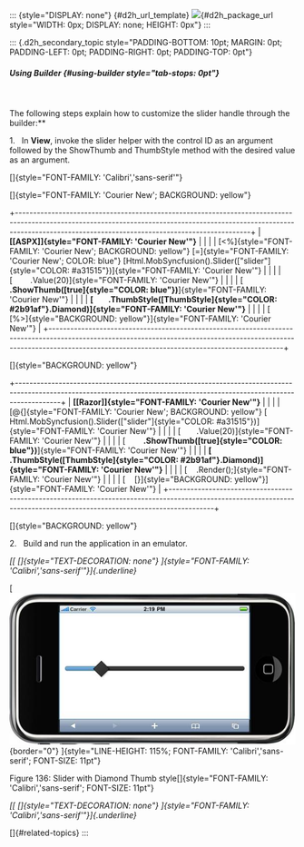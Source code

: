 ::: {style="DISPLAY: none"}
[](ms-xhelp:///?Id=d2h_url_template){#d2h_url_template} ![](!package_url!){#d2h_package_url style="WIDTH: 0px; DISPLAY: none; HEIGHT: 0px"}
:::

::: {.d2h_secondary_topic style="PADDING-BOTTOM: 10pt; MARGIN: 0pt; PADDING-LEFT: 0pt; PADDING-RIGHT: 0pt; PADDING-TOP: 0pt"}
##### Using Builder {#using-builder style="tab-stops: 0pt"}

 

The following steps explain how to customize the slider handle through the builder:**

1.   In **View**, invoke the slider helper with the control ID as an argument followed by the ShowThumb and ThumbStyle method with the desired value as an argument.

[]{style="FONT-FAMILY: 'Calibri','sans-serif'"} 

[]{style="FONT-FAMILY: 'Courier New'; BACKGROUND: yellow"} 

+----------------------------------------------------------------------------------------------------------------------------------------------------------------------------------------------------------------------------+
| **[\[ASPX\]]{style="FONT-FAMILY: 'Courier New'"}**                                                                                                                                                                         |
|                                                                                                                                                                                                                            |
| [\<%]{style="FONT-FAMILY: 'Courier New'; BACKGROUND: yellow"} [=]{style="FONT-FAMILY: 'Courier New'; COLOR: blue"} [Html.MobSyncfusion().Slider([\"slider\"]{style="COLOR: #a31515"})]{style="FONT-FAMILY: 'Courier New'"} |
|                                                                                                                                                                                                                            |
| [        .Value(20)]{style="FONT-FAMILY: 'Courier New'"}                                                                                                                                                                   |
|                                                                                                                                                                                                                            |
| [        **.ShowThumb([true]{style="COLOR: blue"})**]{style="FONT-FAMILY: 'Courier New'"}                                                                                                                                  |
|                                                                                                                                                                                                                            |
| **[        .ThumbStyle([ThumbStyle]{style="COLOR: #2b91af"}.Diamond)]{style="FONT-FAMILY: 'Courier New'"}**                                                                                                                |
|                                                                                                                                                                                                                            |
| [    [%\>]{style="BACKGROUND: yellow"}]{style="FONT-FAMILY: 'Courier New'"}                                                                                                                                                |
+----------------------------------------------------------------------------------------------------------------------------------------------------------------------------------------------------------------------------+

[]{style="BACKGROUND: yellow"} 

+------------------------------------------------------------------------------------------------------------------------------------------------------------------------+
| **[\[Razor\]]{style="FONT-FAMILY: 'Courier New'"}**                                                                                                                    |
|                                                                                                                                                                        |
| [\@{]{style="FONT-FAMILY: 'Courier New'; BACKGROUND: yellow"} [ Html.MobSyncfusion().Slider([\"slider\"]{style="COLOR: #a31515"})]{style="FONT-FAMILY: 'Courier New'"} |
|                                                                                                                                                                        |
| [       .Value(20)]{style="FONT-FAMILY: 'Courier New'"}                                                                                                                |
|                                                                                                                                                                        |
| [        **.ShowThumb([true]{style="COLOR: blue"})**]{style="FONT-FAMILY: 'Courier New'"}                                                                              |
|                                                                                                                                                                        |
| **[        .ThumbStyle([ThumbStyle]{style="COLOR: #2b91af"}.Diamond)]{style="FONT-FAMILY: 'Courier New'"}**                                                            |
|                                                                                                                                                                        |
| [    .Render();]{style="FONT-FAMILY: 'Courier New'"}                                                                                                                   |
|                                                                                                                                                                        |
| [    [}]{style="BACKGROUND: yellow"}]{style="FONT-FAMILY: 'Courier New'"}                                                                                              |
+------------------------------------------------------------------------------------------------------------------------------------------------------------------------+

[]{style="BACKGROUND: yellow"} 

2.   Build and run the application in an emulator.

*[[ []{style="TEXT-DECORATION: none"} ]{style="FONT-FAMILY: 'Calibri','sans-serif'"}]{.underline}*  

[ ![Description: C:\\Users\\krishnarajd\\Desktop\\thumb.png](ImagesExt/image103_218.jpg){border="0"} ]{style="LINE-HEIGHT: 115%; FONT-FAMILY: 'Calibri','sans-serif'; FONT-SIZE: 11pt"}

Figure 136: Slider with Diamond Thumb style[]{style="FONT-FAMILY: 'Calibri','sans-serif'; FONT-SIZE: 11pt"}

*[[ []{style="TEXT-DECORATION: none"} ]{style="FONT-FAMILY: 'Calibri','sans-serif'"}]{.underline}*  

[]{#related-topics}
:::
